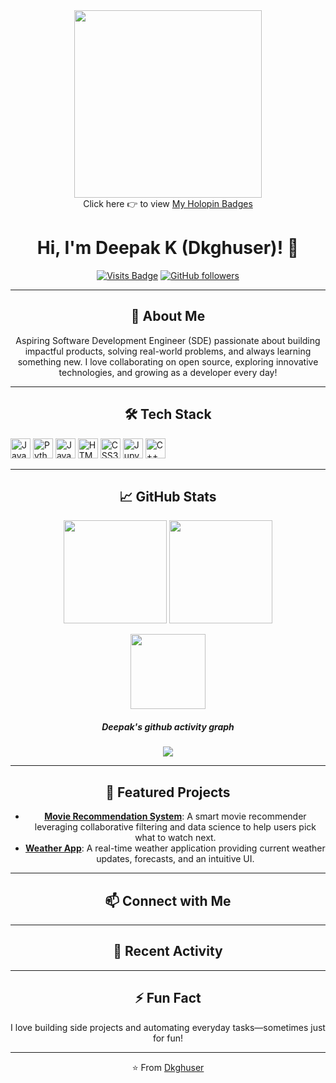 <div id="header" align="center">
  <img src="https://i.giphy.com/media/v1.Y2lkPTc5MGI3NjExcTRpd2dtbDlpb3IyY3EzbjV5bDVudmp5aml6M2NiMmJncXlxNHhmMSZlcD12MV9pbnRlcm5hbF9naWZfYnlfaWQmY3Q9Zw/doXBzUFJRxpaUbuaqz/giphy.gif" width="300px"/>
<!-- <div id="badges">
  <a href="linkedin.com/in/deepakk46sd">
    <img src="https://img.shields.io/badge/LinkedIn-blue?style=for-the-badge&logo=linkedin&logoColor=white" alt="LinkedIn Badge"/>
  </a>
</div> -->
<!-- <img src="https://komarev.com/ghpvc/?username=Dkghuser&style=flat-square&color=blue" alt=""/> -->
</div>
<div align="center">
 Click here 👉 to view <a href="https://holopin.me/@dkghuser">My Holopin Badges</a><br>

# Hi, I'm Deepak K (Dkghuser)! 👋

[![Visits Badge](https://komarev.com/ghpvc/?username=Dkghuser&label=Profile%20Views)](https://github.com/Dkghuser)
[![GitHub followers](https://img.shields.io/github/followers/Dkghuser.svg?style=social&label=Follow&maxAge=2592000)](https://github.com/Dkghuser?tab=followers)

---

## 🚀 About Me

Aspiring Software Development Engineer (SDE) passionate about building impactful products, solving real-world problems, and always learning something new. I love collaborating on open source, exploring innovative technologies, and growing as a developer every day!

---

## 🛠️ Tech Stack

<p align="left">
  <img src="https://cdn.jsdelivr.net/gh/devicons/devicon/icons/java/java-original.svg" height="32" alt="Java"/>
  <img src="https://cdn.jsdelivr.net/gh/devicons/devicon/icons/python/python-original.svg" height="32" alt="Python"/>
  <img src="https://cdn.jsdelivr.net/gh/devicons/devicon/icons/javascript/javascript-original.svg" height="32" alt="JavaScript"/>
  <img src="https://cdn.jsdelivr.net/gh/devicons/devicon/icons/html5/html5-original.svg" height="32" alt="HTML5"/>
  <img src="https://cdn.jsdelivr.net/gh/devicons/devicon/icons/css3/css3-original.svg" height="32" alt="CSS3"/>
  <img src="https://cdn.jsdelivr.net/gh/devicons/devicon/icons/jupyter/jupyter-original.svg" height="32" alt="Jupyter Notebook"/>
  <img src="https://cdn.jsdelivr.net/gh/devicons/devicon/icons/cplusplus/cplusplus-original.svg" height="32" alt="C++"/>
</p>

---

## 📈 GitHub Stats

<p align="center">
  <img src="https://github-readme-stats.vercel.app/api?username=Dkghuser&show_icons=true&theme=radical" height="165" />
  <img src="https://github-readme-streak-stats.herokuapp.com/?user=Dkghuser&theme=radical" height="165" />
</p>
<p align="center">
  <img src="https://github-readme-stats.vercel.app/api/top-langs/?username=Dkghuser&layout=compact&theme=radical" height="120" />
</p>
<h5>Deepak's github activity graph</h5><img src="https://github-readme-activity-graph.vercel.app/graph?username=Dkghuser&theme=dracula"/>

---

## 🌟 Featured Projects

- [**Movie Recommendation System**](https://github.com/Dkghuser/Movie-Recommendation-System): A smart movie recommender leveraging collaborative filtering and data science to help users pick what to watch next.
- [**Weather App**](https://github.com/Dkghuser/Weather-App): A real-time weather application providing current weather updates, forecasts, and an intuitive UI.

---

## 📫 Connect with Me

<!--
Add your social links here later when you'd like!
[![LinkedIn](https://img.shields.io/badge/-LinkedIn-0077b5?style=flat-square&logo=linkedin&logoColor=white)](https://linkedin.com/in/your-link)
[![Twitter](https://img.shields.io/badge/-Twitter-1da1f2?style=flat-square&logo=twitter&logoColor=white)](https://twitter.com/your-handle)
[![Portfolio](https://img.shields.io/badge/-Portfolio-24292e?style=flat-square&logo=github&logoColor=white)](https://yourportfolio.com)
-->

---

## 📝 Recent Activity

<!--START_SECTION:activity-->
<!-- Your recent GitHub activity will be shown here -->
<!--END_SECTION:activity-->

---

## ⚡ Fun Fact

I love building side projects and automating everyday tasks—sometimes just for fun!

---

⭐️ From [Dkghuser](https://github.com/Dkghuser)

